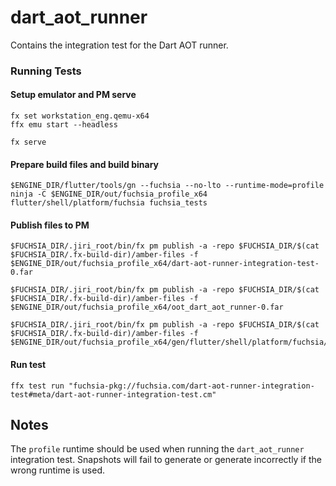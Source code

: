 # dart_aot_runner

Contains the integration test for the Dart AOT runner.

### Running Tests
<!-- TODO(erkln): Replace steps once test runner script is updated to run Dart runner tests -->
#### Setup emulator and PM serve
```
fx set workstation_eng.qemu-x64
ffx emu start --headless

fx serve
```

#### Prepare build files and build binary
```
$ENGINE_DIR/flutter/tools/gn --fuchsia --no-lto --runtime-mode=profile
ninja -C $ENGINE_DIR/out/fuchsia_profile_x64 flutter/shell/platform/fuchsia fuchsia_tests
```

#### Publish files to PM
```
$FUCHSIA_DIR/.jiri_root/bin/fx pm publish -a -repo $FUCHSIA_DIR/$(cat $FUCHSIA_DIR/.fx-build-dir)/amber-files -f $ENGINE_DIR/out/fuchsia_profile_x64/dart-aot-runner-integration-test-0.far

$FUCHSIA_DIR/.jiri_root/bin/fx pm publish -a -repo $FUCHSIA_DIR/$(cat $FUCHSIA_DIR/.fx-build-dir)/amber-files -f $ENGINE_DIR/out/fuchsia_profile_x64/oot_dart_aot_runner-0.far

$FUCHSIA_DIR/.jiri_root/bin/fx pm publish -a -repo $FUCHSIA_DIR/$(cat $FUCHSIA_DIR/.fx-build-dir)/amber-files -f $ENGINE_DIR/out/fuchsia_profile_x64/gen/flutter/shell/platform/fuchsia/dart_runner/tests/startup_integration_test/dart_echo_server/dart_aot_echo_server/dart_aot_echo_server.far
```

#### Run test
```
ffx test run "fuchsia-pkg://fuchsia.com/dart-aot-runner-integration-test#meta/dart-aot-runner-integration-test.cm"
```

## Notes
The `profile` runtime should be used when running the `dart_aot_runner` integration test. Snapshots will fail to generate or generate incorrectly if the wrong runtime is used. 
